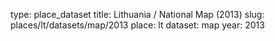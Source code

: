 type: place_dataset
title: Lithuania / National Map (2013)
slug: places/lt/datasets/map/2013
place: lt
dataset: map
year: 2013
